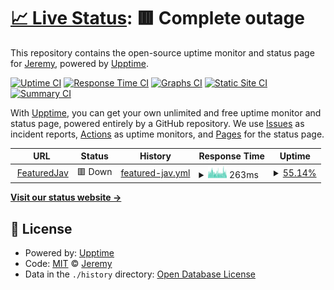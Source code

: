 # [📈 Live Status](https://Ppang0405.github.io/featured_upptime): <!--live status--> **🟥 Complete outage**

This repository contains the open-source uptime monitor and status page for [Jeremy](https://Ppang0405.github.io/featured_upptime), powered by [Upptime](https://github.com/upptime/upptime).

[![Uptime CI](https://github.com/Ppang0405/featured_upptime/workflows/Uptime%20CI/badge.svg)](https://github.com/Ppang0405/featured_upptime/actions?query=workflow%3A%22Uptime+CI%22)
[![Response Time CI](https://github.com/Ppang0405/featured_upptime/workflows/Response%20Time%20CI/badge.svg)](https://github.com/Ppang0405/featured_upptime/actions?query=workflow%3A%22Response+Time+CI%22)
[![Graphs CI](https://github.com/Ppang0405/featured_upptime/workflows/Graphs%20CI/badge.svg)](https://github.com/Ppang0405/featured_upptime/actions?query=workflow%3A%22Graphs+CI%22)
[![Static Site CI](https://github.com/Ppang0405/featured_upptime/workflows/Static%20Site%20CI/badge.svg)](https://github.com/Ppang0405/featured_upptime/actions?query=workflow%3A%22Static+Site+CI%22)
[![Summary CI](https://github.com/Ppang0405/featured_upptime/workflows/Summary%20CI/badge.svg)](https://github.com/Ppang0405/featured_upptime/actions?query=workflow%3A%22Summary+CI%22)

With [Upptime](https://upptime.js.org), you can get your own unlimited and free uptime monitor and status page, powered entirely by a GitHub repository. We use [Issues](https://github.com/Ppang0405/featured_upptime/issues) as incident reports, [Actions](https://github.com/Ppang0405/featured_upptime/actions) as uptime monitors, and [Pages](https://Ppang0405.github.io/featured_upptime) for the status page.

<!--start: status pages-->
<!-- This summary is generated by Upptime (https://github.com/upptime/upptime) -->
<!-- Do not edit this manually, your changes will be overwritten -->
<!-- prettier-ignore -->
| URL | Status | History | Response Time | Uptime |
| --- | ------ | ------- | ------------- | ------ |
| <img alt="" src="https://icons.duckduckgo.com/ip3/featured-jav-backend.jeremyoppa.fun.ico" height="13"> [FeaturedJav](https://featured-jav-backend.jeremyoppa.fun) | 🟥 Down | [featured-jav.yml](https://github.com/Ppang0405/featured_upptime/commits/HEAD/history/featured-jav.yml) | <details><summary><img alt="Response time graph" src="./graphs/featured-jav/response-time-week.png" height="20"> 263ms</summary><br><a href="https://Ppang0405.github.io/featured_upptime/history/featured-jav"><img alt="Response time 1179" src="https://img.shields.io/endpoint?url=https%3A%2F%2Fraw.githubusercontent.com%2FPpang0405%2Ffeatured_upptime%2FHEAD%2Fapi%2Ffeatured-jav%2Fresponse-time.json"></a><br><a href="https://Ppang0405.github.io/featured_upptime/history/featured-jav"><img alt="24-hour response time 362" src="https://img.shields.io/endpoint?url=https%3A%2F%2Fraw.githubusercontent.com%2FPpang0405%2Ffeatured_upptime%2FHEAD%2Fapi%2Ffeatured-jav%2Fresponse-time-day.json"></a><br><a href="https://Ppang0405.github.io/featured_upptime/history/featured-jav"><img alt="7-day response time 263" src="https://img.shields.io/endpoint?url=https%3A%2F%2Fraw.githubusercontent.com%2FPpang0405%2Ffeatured_upptime%2FHEAD%2Fapi%2Ffeatured-jav%2Fresponse-time-week.json"></a><br><a href="https://Ppang0405.github.io/featured_upptime/history/featured-jav"><img alt="30-day response time 393" src="https://img.shields.io/endpoint?url=https%3A%2F%2Fraw.githubusercontent.com%2FPpang0405%2Ffeatured_upptime%2FHEAD%2Fapi%2Ffeatured-jav%2Fresponse-time-month.json"></a><br><a href="https://Ppang0405.github.io/featured_upptime/history/featured-jav"><img alt="1-year response time 1179" src="https://img.shields.io/endpoint?url=https%3A%2F%2Fraw.githubusercontent.com%2FPpang0405%2Ffeatured_upptime%2FHEAD%2Fapi%2Ffeatured-jav%2Fresponse-time-year.json"></a></details> | <details><summary><a href="https://Ppang0405.github.io/featured_upptime/history/featured-jav">55.14%</a></summary><a href="https://Ppang0405.github.io/featured_upptime/history/featured-jav"><img alt="All-time uptime 97.68%" src="https://img.shields.io/endpoint?url=https%3A%2F%2Fraw.githubusercontent.com%2FPpang0405%2Ffeatured_upptime%2FHEAD%2Fapi%2Ffeatured-jav%2Fuptime.json"></a><br><a href="https://Ppang0405.github.io/featured_upptime/history/featured-jav"><img alt="24-hour uptime 53.75%" src="https://img.shields.io/endpoint?url=https%3A%2F%2Fraw.githubusercontent.com%2FPpang0405%2Ffeatured_upptime%2FHEAD%2Fapi%2Ffeatured-jav%2Fuptime-day.json"></a><br><a href="https://Ppang0405.github.io/featured_upptime/history/featured-jav"><img alt="7-day uptime 55.14%" src="https://img.shields.io/endpoint?url=https%3A%2F%2Fraw.githubusercontent.com%2FPpang0405%2Ffeatured_upptime%2FHEAD%2Fapi%2Ffeatured-jav%2Fuptime-week.json"></a><br><a href="https://Ppang0405.github.io/featured_upptime/history/featured-jav"><img alt="30-day uptime 89.33%" src="https://img.shields.io/endpoint?url=https%3A%2F%2Fraw.githubusercontent.com%2FPpang0405%2Ffeatured_upptime%2FHEAD%2Fapi%2Ffeatured-jav%2Fuptime-month.json"></a><br><a href="https://Ppang0405.github.io/featured_upptime/history/featured-jav"><img alt="1-year uptime 97.68%" src="https://img.shields.io/endpoint?url=https%3A%2F%2Fraw.githubusercontent.com%2FPpang0405%2Ffeatured_upptime%2FHEAD%2Fapi%2Ffeatured-jav%2Fuptime-year.json"></a></details>

<!--end: status pages-->

[**Visit our status website →**](https://Ppang0405.github.io/featured_upptime)

## 📄 License

- Powered by: [Upptime](https://github.com/upptime/upptime)
- Code: [MIT](./LICENSE) © [Jeremy](https://Ppang0405.github.io/featured_upptime)
- Data in the `./history` directory: [Open Database License](https://opendatacommons.org/licenses/odbl/1-0/)
